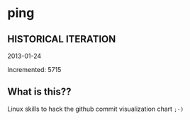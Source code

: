 # ping

## HISTORICAL ITERATION
2013-01-24

Incremented: 5715

## What is this?? 
Linux skills to hack the github commit visualization chart `;-)`
